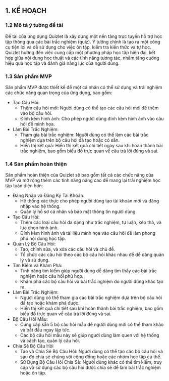 ## 1. KẾ HOẠCH

### 1.2 Mô tả ý tưởng đề tài
  Đề tài của ứng dụng Quizlet là xây dựng một nền tảng trực tuyến hỗ trợ học tập thông qua các bài trắc nghiệm (quiz). Ý tưởng chính là tạo ra một công cụ tiện lợi và dễ sử dụng cho việc ôn tập, kiểm tra kiến thức và tự học. Quizlet hướng đến việc cung cấp một phương pháp học tập hiện đại, kết hợp giữa nội dung học thuật và các tính năng tương tác, nhằm tăng cường hiệu quả học tập và đánh giá năng lực của người dùng.
### 1.3 Sản phẩm MVP
Sản phẩm MVP được thiết kế để một cá nhân có thể sử dụng và trải nghiệm các chức năng quan trọng của ứng dụng, bao gồm:
- Tạo Câu Hỏi:
  - Thêm câu hỏi mới: Người dùng có thể tạo các câu hỏi mới để thêm vào bộ câu hỏi.
  - Đính kèm hình ảnh: Cho phép người dùng đính kèm hình ảnh vào câu hỏi để minh họa.
- Làm Bài Trắc Nghiệm:
  - Tham gia bài trắc nghiệm: Người dùng có thể làm các bài trắc nghiệm dựa trên bộ câu hỏi đã tạo hoặc có sẵn.
  - Hiển thị kết quả: Hiển thị kết quả chi tiết ngay sau khi hoàn thành bài trắc nghiệm, bao gồm biểu đồ trực quan về câu trả lời đúng và sai.

### 1.4 Sản phẩm hoàn thiện
Sản phẩm hoàn thiện của Quizlet sẽ bao gồm tất cả các chức năng của MVP và mở rộng thêm các tính năng nâng cao để mang lại trải nghiệm học tập toàn diện hơn:
  - Đăng Nhập và Đăng Ký Tài Khoản:
    - Hệ thống xác thực cho phép người dùng tạo tài khoản mới và đăng nhập vào hệ thống.
    - Quản lý hồ sơ cá nhân và bảo mật thông tin người dùng.
  - Tạo Câu Hỏi:
    - Thêm các loại câu hỏi đa dạng như trắc nghiệm, tự luận, kéo thả, và lựa chọn hình ảnh.
    - Đính kèm hình ảnh và tài liệu minh họa vào câu hỏi để làm phong phú nội dung học tập.
  - Quản Lý Bộ Câu Hỏi:
    - Tạo, chỉnh sửa, và xóa các câu hỏi và chủ đề.
    - Tổ chức các câu hỏi theo các bộ câu hỏi khác nhau để dễ dàng quản lý và sử dụng.
  - Tìm Kiếm và Khám Phá:
    - Tính năng tìm kiếm giúp người dùng dễ dàng tìm thấy các bài trắc nghiệm hoặc câu hỏi phù hợp.
    - Khám phá các bộ câu hỏi và bài trắc nghiệm do người dùng khác tạo ra.
  - Làm Bài Trắc Nghiệm:
    - Người dùng có thể tham gia các bài trắc nghiệm dựa trên bộ câu hỏi đã tạo hoặc khám phá được.
    - Hiển thị kết quả chi tiết sau khi hoàn thành bài trắc nghiệm, bao gồm biểu đồ trực quan về câu trả lời đúng và sai.
  - Bộ Câu Hỏi Mẫu:
    - Cung cấp sẵn 5 bộ câu hỏi mẫu để người dùng mới có thể tham khảo và bắt đầu ngay lập tức.
    - Các bộ câu hỏi mẫu này sẽ giúp người dùng làm quen với hệ thống và cách tạo, quản lý câu hỏi.
  - Chia Sẻ Bộ Câu Hỏi
    - Tạo và Chia Sẻ Bộ Câu Hỏi: Người dùng có thể tạo các bộ câu hỏi và sau đó chia sẻ chúng với cộng đồng hoặc các nhóm học tập cụ thể.
    - Sử Dụng Bộ Câu Hỏi Chia Sẻ: Người dùng khác có thể tìm kiếm, truy cập và sử dụng các bộ câu hỏi được chia sẻ để làm bài trắc nghiệm hoặc ôn tập.



